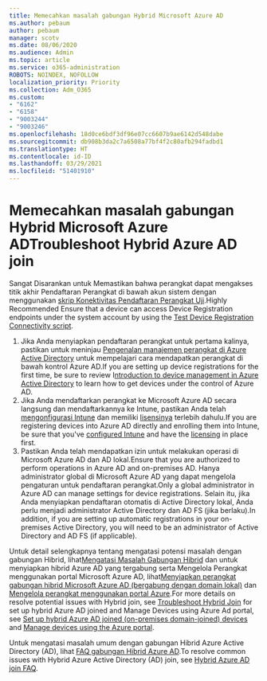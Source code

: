 ```yaml
---
title: Memecahkan masalah gabungan Hybrid Microsoft Azure AD
ms.author: pebaum
author: pebaum
manager: scotv
ms.date: 08/06/2020
ms.audience: Admin
ms.topic: article
ms.service: o365-administration
ROBOTS: NOINDEX, NOFOLLOW
localization_priority: Priority
ms.collection: Adm_O365
ms.custom:
- "6162"
- "6158"
- "9003244"
- "9003246"
ms.openlocfilehash: 18d0ce6bdf3df96e07cc6607b9ae6142d548dabe
ms.sourcegitcommit: db908b3da2c7a6508a77bf4f2c80afb294fadbd1
ms.translationtype: HT
ms.contentlocale: id-ID
ms.lasthandoff: 03/29/2021
ms.locfileid: "51401910"
---
```

# <a name="troubleshoot-hybrid-azure-ad-join"></a><span data-ttu-id="06892-102">Memecahkan masalah gabungan Hybrid Microsoft Azure AD</span><span class="sxs-lookup"><span data-stu-id="06892-102">Troubleshoot Hybrid Azure AD join</span></span>

<span data-ttu-id="06892-103">Sangat Disarankan untuk Memastikan bahwa perangkat dapat mengakses titik akhir Pendaftaran Perangkat di bawah akun sistem dengan menggunakan [skrip Konektivitas Pendaftaran Perangkat Uji](https://docs.microsoft.com/samples/azure-samples/testdeviceregconnectivity/testdeviceregconnectivity/).</span><span class="sxs-lookup"><span data-stu-id="06892-103">Highly Recommended Ensure that a device can access Device Registration endpoints under the system account by using the [Test Device Registration Connectivity script](https://docs.microsoft.com/samples/azure-samples/testdeviceregconnectivity/testdeviceregconnectivity/).</span></span>

1. <span data-ttu-id="06892-104">Jika Anda menyiapkan pendaftaran perangkat untuk pertama kalinya, pastikan untuk meninjau [Pengenalan manajemen perangkat di Azure Active Directory](https://docs.microsoft.com/samples/azure-samples/testdeviceregconnectivity/testdeviceregconnectivity/) untuk mempelajari cara mendapatkan perangkat di bawah kontrol Azure AD.</span><span class="sxs-lookup"><span data-stu-id="06892-104">If you are setting up device registrations for the first time, be sure to review I[ntroduction to device management in Azure Active Directory](https://docs.microsoft.com/samples/azure-samples/testdeviceregconnectivity/testdeviceregconnectivity/) to learn how to get devices under the control of Azure AD.</span></span>
1. <span data-ttu-id="06892-105">Jika Anda mendaftarkan perangkat ke Microsoft Azure AD secara langsung dan mendaftarkannya ke Intune, pastikan Anda telah [mengonfigurasi Intune](https://docs.microsoft.com/mem/intune/enrollment/device-enrollment?WT.mc_id=Portal-Microsoft_Azure_Support) dan memiliki [lisensinya](https://docs.microsoft.com/mem/intune/fundamentals/licenses-assign?WT.mc_id=Portal-Microsoft_Azure_Support) terlebih dahulu.</span><span class="sxs-lookup"><span data-stu-id="06892-105">If you are registering devices into Azure AD directly and enrolling them into Intune, be sure that you've [configured Intune](https://docs.microsoft.com/mem/intune/enrollment/device-enrollment?WT.mc_id=Portal-Microsoft_Azure_Support) and have the [licensing](https://docs.microsoft.com/mem/intune/fundamentals/licenses-assign?WT.mc_id=Portal-Microsoft_Azure_Support) in place first.</span></span>
1. <span data-ttu-id="06892-106">Pastikan Anda telah mendapatkan izin untuk melakukan operasi di Microsoft Azure AD dan AD lokal.</span><span class="sxs-lookup"><span data-stu-id="06892-106">Ensure that you are authorized to perform operations in Azure AD and on-premises AD.</span></span> <span data-ttu-id="06892-107">Hanya administrator global di Microsoft Azure AD yang dapat mengelola pengaturan untuk pendaftaran perangkat.</span><span class="sxs-lookup"><span data-stu-id="06892-107">Only a global administrator in Azure AD can manage settings for device registrations.</span></span> <span data-ttu-id="06892-108">Selain itu, jika Anda menyiapkan pendaftaran otomatis di Active Directory lokal, Anda perlu menjadi administrator Active Directory dan AD FS (jika berlaku).</span><span class="sxs-lookup"><span data-stu-id="06892-108">In addition, if you are setting up automatic registrations in your on-premises Active Directory, you will need to be an administrator of Active Directory and AD FS (if applicable).</span></span>

<span data-ttu-id="06892-109">Untuk detail selengkapnya tentang mengatasi potensi masalah dengan gabungan Hibrid, lihat[Mengatasi Masalah Gabungan Hibrid](https://docs.microsoft.com/azure/active-directory/devices/troubleshoot-hybrid-join-windows-current) dan untuk menyiapkan hibrid Azure AD yang tergabung serta Mengelola Perangkat menggunakan portal Microsoft Azure AD, lihat[Menyiapkan perangkat gabungan hibrid Microsoft Azure AD (bergabung dengan domain lokal)](https://docs.microsoft.com/azure/active-directory/devices/hybrid-azuread-join-plan?WT.mc_id=Portal-Microsoft_Azure_Support) dan [Mengelola perangkat menggunakan portal Azure](https://docs.microsoft.com/azure/active-directory/devices/device-management-azure-portal?WT.mc_id=Portal-Microsoft_Azure_Support).</span><span class="sxs-lookup"><span data-stu-id="06892-109">For more details on resolve potential issues with Hybrid join, see [Troubleshoot Hybrid Join](https://docs.microsoft.com/azure/active-directory/devices/troubleshoot-hybrid-join-windows-current) for set up hybrid Azure AD joined and Manage Devices using Azure Ad portal, see [Set up hybrid Azure AD joined (on-premises domain-joined) devices](https://docs.microsoft.com/azure/active-directory/devices/hybrid-azuread-join-plan?WT.mc_id=Portal-Microsoft_Azure_Support) and [Manage devices using the Azure portal](https://docs.microsoft.com/azure/active-directory/devices/device-management-azure-portal?WT.mc_id=Portal-Microsoft_Azure_Support).</span></span>

<span data-ttu-id="06892-110">Untuk mengatasi masalah umum dengan gabungan Hibrid Azure Active Directory (AD), lihat [FAQ gabungan Hibrid Azure AD](https://docs.microsoft.com/azure/active-directory/devices/faq#hybrid-azure-ad-join-faq).</span><span class="sxs-lookup"><span data-stu-id="06892-110">To resolve common issues with Hybrid Azure Active Directory (AD) join, see [Hybrid Azure AD join FAQ](https://docs.microsoft.com/azure/active-directory/devices/faq#hybrid-azure-ad-join-faq).</span></span>
